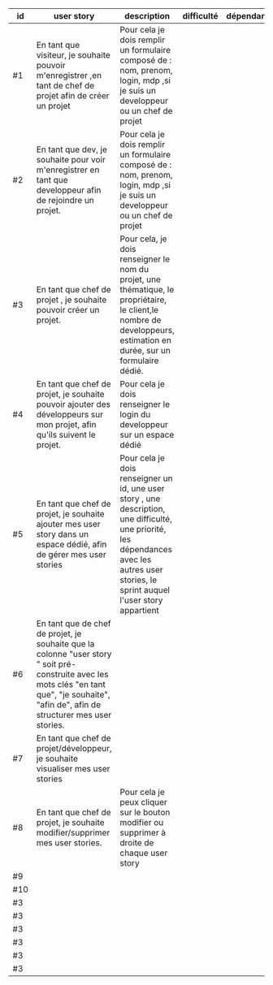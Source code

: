 | id | user story  | description | difficulté | dépendances | priorité | sprint |
|----|-------|-------------|------------|-------------|----------|--------|
| #1 | En tant que visiteur, je souhaite pouvoir m'enregistrer ,en tant de chef de projet afin de créer un projet | Pour cela je dois remplir un formulaire composé de : nom, prenom, login, mdp ,si je suis un developpeur ou un chef de projet           |            |             |    x     |        |
| #2 |  En tant que dev, je souhaite pour voir m'enregistrer en tant que developpeur afin de rejoindre un projet.    |  Pour cela je dois remplir un formulaire composé de : nom, prenom, login, mdp ,si je suis un developpeur ou un chef de projet           |            |             |    x     |        |
| #3 |  En tant que chef de projet , je souhaite pouvoir créer un projet.  |  Pour cela, je dois renseigner le nom du projet, une thématique, le propriétaire, le client,le nombre de developpeurs, estimation en durée,  sur un formulaire dédié. |            |             |    x     |        |
| #4 | En tant que chef de projet, je souhaite pouvoir ajouter des développeurs sur mon projet, afin qu'ils suivent le projet.   |  Pour cela je dois renseigner le login du developpeur  sur un espace dédié     |            |             |    x     |        |
| #5 |  En tant que chef de projet, je souhaite ajouter mes user story  dans un espace dédié, afin de gérer mes user stories    |  Pour cela je dois renseigner un id, une user story , une description, une difficulté, une priorité, les dépendances avec les autres user stories, le sprint auquel l'user story  appartient |            |             |    x     |        |
| #6 | En tant que de chef de projet, je souhaite que la colonne "user story " soit pré-construite avec les mots clés  "en tant que", "je souhaite", "afin de", afin de structurer mes user stories.  |             |            |             |    x     |        |
| #7 | En tant que chef de projet/développeur, je souhaite  visualiser mes user stories   |             |            |             |    x     |        |
| #8 | En tant que chef de projet, je souhaite modifier/supprimer mes user stories.     | Pour cela je peux cliquer sur le bouton modifier ou supprimer à droite de chaque user story   |            |             |    x     |        |
| #9 |       |             |            |             |    x     |        |
| #10 |       |             |            |             |    x     |        |
| #3 |       |             |            |             |    x     |        |
| #3 |       |             |            |             |    x     |        |
| #3 |       |             |            |             |    x     |        |
| #3 |       |             |            |             |    x     |        |
| #3 |       |             |            |             |    x     |        |
| #3 |       |             |            |             |    x     |        |

